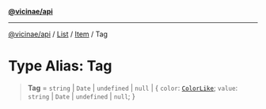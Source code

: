 [**@vicinae/api**](../../../../../../README.md)

***

[@vicinae/api](../../../../../../README.md) / [List](../../../README.md) / [Item](../README.md) / Tag

# Type Alias: Tag

> **Tag** = `string` \| `Date` \| `undefined` \| `null` \| \{ `color`: [`ColorLike`](../../../../../../type-aliases/ColorLike.md); `value`: `string` \| `Date` \| `undefined` \| `null`; \}
